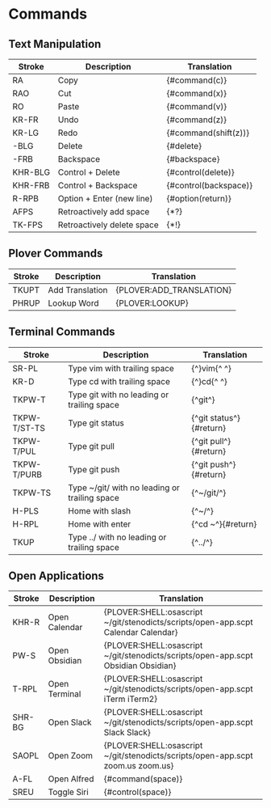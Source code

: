 # Commands

## Text Manipulation

| Stroke  | Description                | Translation           |
|---------|----------------------------|-----------------------|
| RA      | Copy                       | {#command(c)}         |
| RAO     | Cut                        | {#command(x)}         |
| RO      | Paste                      | {#command(v)}         |
| KR-FR   | Undo                       | {#command(z)}         |
| KR-LG   | Redo                       | {#command(shift(z))}  |
| -BLG    | Delete                     | {#delete}             |
| -FRB    | Backspace                  | {#backspace}          |
| KHR-BLG | Control + Delete           | {#control(delete)}    |
| KHR-FRB | Control + Backspace        | {#control(backspace)} |
| R-RPB   | Option + Enter (new line)  | {#option(return)}     |
| AFPS    | Retroactively add space    | {\*?}                 |
| TK-FPS  | Retroactively delete space | {\*!}                 |


## Plover Commands

| Stroke | Description     | Translation              |
|--------|-----------------|--------------------------|
| TKUPT  | Add Translation | {PLOVER:ADD_TRANSLATION} |
| PHRUP  | Lookup Word     | {PLOVER:LOOKUP}          |

## Terminal Commands

| Stroke       | Description                                   | Translation             |
|--------------|-----------------------------------------------|-------------------------|
| SR-PL        | Type vim with trailing space                  | {^}vim{^ ^}             |
| KR-D         | Type cd with trailing space                   | {^}cd{^ ^}              |
| TKPW-T       | Type git with no leading or trailing space    | {^git^}                 |
| TKPW-T/ST-TS | Type git status                               | {^git status^}{#return} |
| TKPW-T/PUL   | Type git pull                                 | {^git pull^}{#return}   |
| TKPW-T/PURB  | Type git push                                 | {^git push^}{#return}   |
| TKPW-TS      | Type ~/git/ with no leading or trailing space | {^~/git/^}              |
| H-PLS        | Home with slash                               | {^~/^}                  |
| H-RPL        | Home with enter                               | {^cd ~^}{#return}       |
| TKUP         | Type ../ with no leading or trailing space    | {^../^}                 |


## Open Applications

| Stroke | Description   | Translation                                                                       |
|--------|---------------|-----------------------------------------------------------------------------------|
| KHR-R  | Open Calendar | {PLOVER:SHELL:osascript ~/git/stenodicts/scripts/open-app.scpt Calendar Calendar} |
| PW-S   | Open Obsidian | {PLOVER:SHELL:osascript ~/git/stenodicts/scripts/open-app.scpt Obsidian Obsidian} |
| T-RPL  | Open Terminal | {PLOVER:SHELL:osascript ~/git/stenodicts/scripts/open-app.scpt iTerm iTerm2}      |
| SHR-BG | Open Slack    | {PLOVER:SHELL:osascript ~/git/stenodicts/scripts/open-app.scpt Slack Slack}       |
| SAOPL  | Open Zoom     | {PLOVER:SHELL:osascript ~/git/stenodicts/scripts/open-app.scpt zoom.us zoom.us}   |
| A-FL   | Open Alfred   | {#command(space)}                                                                 |
| SREU   | Toggle Siri   | {#control(space)}                                                                 |

